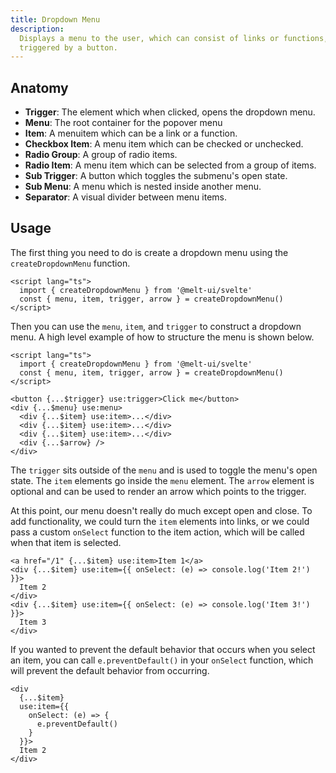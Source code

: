```yaml
---
title: Dropdown Menu
description:
  Displays a menu to the user, which can consist of links or functions,
  triggered by a button.
---
```


## Anatomy

- **Trigger**: The element which when clicked, opens the dropdown menu.
- **Menu**: The root container for the popover menu
- **Item**: A menuitem which can be a link or a function.
- **Checkbox Item**: A menu item which can be checked or unchecked.
- **Radio Group**: A group of radio items.
- **Radio Item**: A menu item which can be selected from a group of items.
- **Sub Trigger**: A button which toggles the submenu's open state.
- **Sub Menu**: A menu which is nested inside another menu.
- **Separator**: A visual divider between menu items.

## Usage

The first thing you need to do is create a dropdown menu using the
`createDropdownMenu` function.

```svelte {3}
<script lang="ts">
  import { createDropdownMenu } from '@melt-ui/svelte'
  const { menu, item, trigger, arrow } = createDropdownMenu()
</script>
```

Then you can use the `menu`, `item`, and `trigger` to construct a dropdown menu.
A high level example of how to structure the menu is shown below.

```svelte
<script lang="ts">
  import { createDropdownMenu } from '@melt-ui/svelte'
  const { menu, item, trigger, arrow } = createDropdownMenu()
</script>

<button {...$trigger} use:trigger>Click me</button>
<div {...$menu} use:menu>
  <div {...$item} use:item>...</div>
  <div {...$item} use:item>...</div>
  <div {...$item} use:item>...</div>
  <div {...$arrow} />
</div>
```

The `trigger` sits outside of the `menu` and is used to toggle the menu's open
state. The `item` elements go inside the `menu` element. The `arrow` element is
optional and can be used to render an arrow which points to the trigger.

At this point, our menu doesn't really do much except open and close. To add
functionality, we could turn the `item` elements into links, or we could pass a
custom `onSelect` function to the item action, which will be called when that
item is selected.

```svelte
<a href="/1" {...$item} use:item>Item 1</a>
<div {...$item} use:item={{ onSelect: (e) => console.log('Item 2!') }}>
  Item 2
</div>
<div {...$item} use:item={{ onSelect: (e) => console.log('Item 3!') }}>
  Item 3
</div>
```

If you wanted to prevent the default behavior that occurs when you select an
item, you can call `e.preventDefault()` in your `onSelect` function, which will
prevent the default behavior from occurring.

```svelte
<div
  {...$item}
  use:item={{
    onSelect: (e) => {
      e.preventDefault()
    }
  }}>
  Item 2
</div>
```

